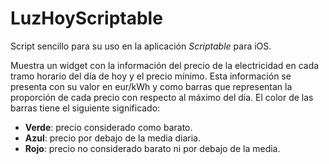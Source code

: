# LuzHoyScriptable

Script sencillo para su uso en la aplicación *Scriptable* para iOS.

Muestra un widget con la información del precio de la electricidad en cada tramo horario del día de hoy y el precio mínimo. Esta información se presenta con su valor en eur/kWh y como barras que representan la proporción de cada precio con respecto al máximo del día. El color de las barras tiene el siguiente significado:

- **Verde**: precio considerado como barato.
- **Azul**: precio por debajo de la media diaria.
- **Rojo**: precio no considerado barato ni por debajo de la media.
